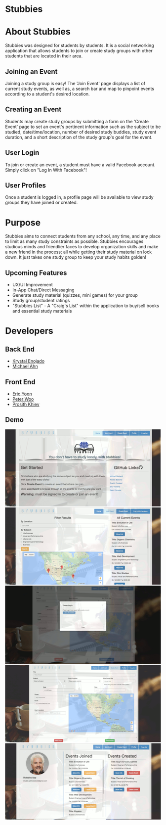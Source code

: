 # Stubbies

# About Stubbies
Stubbies was designed for students by students. It is a social networking application that allows students to join or create study groups with other students that are located in their area.

## Joining an Event
Joining a study group is easy! The 'Join Event' page displays a list of current study events, as well as, a search bar and map to pinpoint events according to a student's desired location.

## Creating an Event
Students may create study groups by submitting a form on the 'Create Event' page to set an event's pertinent information such as the subject to be studied, date/time/location, number of desired study buddies, study event duration, and a short description of the study group's goal for the event.

## User Login
To join or create an event, a student must have a valid Facebook account. Simply click on "Log In With Facebook"!

## User Profiles
Once a student is logged in, a profile page will be available to view study groups they have joined or created.
  
# Purpose
Stubbies aims to connect students from any school, any time, and any place to limit as many study constraints as possible. Stubbies encourages studious minds and friendlier faces to develop organization skills and make a new friend in the process; all while getting their study material on lock down. It just takes one study group to keep your study habits golden!

## Upcoming Features
<ul>
  <li>UX/UI Improvement
  <li>In-App Chat/Direct Messaging</li>
  <li>Generate study material (quizzes, mini games) for your group</li>
  <li>Study group/student ratings</li>
  <li>"Stubbies List" - A "Craig's List" within the application to buy/sell books and essential study materials</li>
</ul>

# Developers
## Back End
<ul>
  <li><a href="http://github.com/kryseno">Krystal Enojado</a></li>
  <li><a href="http://github.com/maen003">Michael Ahn</a></li>
</ul>

## Front End
<ul>
  <li><a href="http://github.com/ericyoon1">Eric Yoon</a></li>
  <li><a href="http://github.com/oowretep">Peter Woo</a></li>
  <li><a href="http://github.com/pk316">Prosith Khiev</a></li>
</ul>

## Demo
<img src="https://raw.githubusercontent.com/kryseno/stubbies/finalDev/client/dist/assets/images/stubbiesDemo.png">
<img src="https://raw.githubusercontent.com/kryseno/stubbies/finalDev/client/dist/assets/images/stubbiesDemo2.png">
<img src="https://raw.githubusercontent.com/kryseno/stubbies/finalDev/client/dist/assets/images/stubbiesDemo3.png">
<img src="https://raw.githubusercontent.com/kryseno/stubbies/finalDev/client/dist/assets/images/stubbiesDemo4.png">
<img src="https://raw.githubusercontent.com/kryseno/stubbies/finalDev/client/dist/assets/images/stubbiesDemo5.png">
